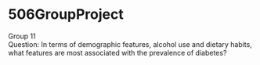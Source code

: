 # 506GroupProject
Group 11 <br />
Question: In terms of demographic features, alcohol use and dietary habits, what features are most associated with the prevalence of diabetes? <br />
